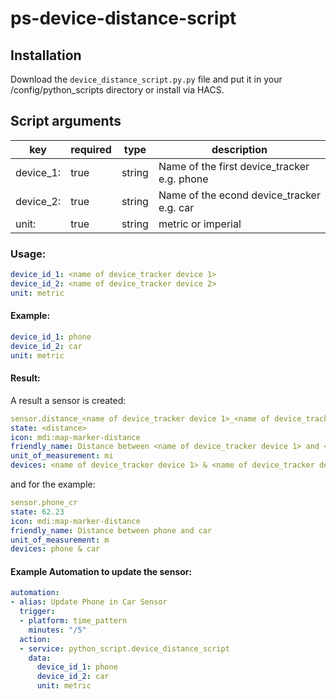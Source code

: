 # ps-device-distance-script


## Installation

Download the `device_distance_script.py.py` file and put it in your /config/python_scripts directory or install via HACS.

## Script arguments

| key |	required |	type |	description |
| ------------- | ------------- | ------------- | ------------- |
| device_1:  | true | string | Name of the first device_tracker e.g. phone
| device_2:  | true | string | Name of the econd device_tracker e.g. car
| unit:  | true | string | metric or imperial

### Usage:

```yaml
device_id_1: <name of device_tracker device 1>
device_id_2: <name of device_tracker device 2>
unit: metric
```

#### Example:
```yaml
device_id_1: phone
device_id_2: car
unit: metric
```

#### Result:
A result a sensor is created:
```yaml
sensor.distance_<name of device_tracker device 1>_<name of device_tracker device 1>
state: <distance>
icon: mdi:map-marker-distance
friendly_name: Distance between <name of device_tracker device 1> and <name of device_tracker device 2>
unit_of_measurement: mi
devices: <name of device_tracker device 1> & <name of device_tracker device 2>
```

and for the example:

```yaml
sensor.phone_cr
state: 62.23
icon: mdi:map-marker-distance
friendly_name: Distance between phone and car
unit_of_measurement: m
devices: phone & car
```


#### Example Automation to update the sensor:

```yaml
automation:
- alias: Update Phone in Car Sensor
  trigger:
  - platform: time_pattern
    minutes: "/5"
  action:
  - service: python_script.device_distance_script
    data:
      device_id_1: phone
      device_id_2: car
      unit: metric
```
